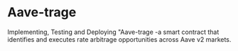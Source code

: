 # Aave-trage
Implementing, Testing and Deploying "Aave-trage -a smart contract that identifies and executes rate arbitrage opportunities across Aave v2 markets.

